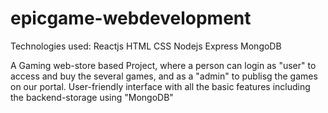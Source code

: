 # epicgame-webdevelopment
Technologies used:
Reactjs
HTML CSS
Nodejs
Express
MongoDB

A Gaming web-store based Project, where a person can login as "user" to access and buy the several games, and as a "admin" to publisg the games on our portal. 
User-friendly interface with all the basic features including the backend-storage using "MongoDB"
